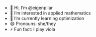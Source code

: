 - 👋 Hi, I’m @eigenpilar
- 👀 I’m interested in applied mathematics
- 🌱 I’m currently learning optimization
- 😄 Pronouns: she/they
- ⚡ Fun fact: I play viola

<!---
eigenpilar/eigenpilar is a ✨ special ✨ repository because its `README.md` (this file) appears on your GitHub profile.
You can click the Preview link to take a look at your changes.
--->
